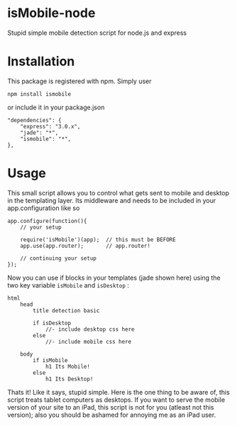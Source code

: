 isMobile-node
=============

Stupid simple mobile detection script for node.js and express

Installation
=============

This package is registered with npm. Simply user

    npm install ismobile

or include it in your package.json

    "dependencies": {
        "express": "3.0.x",
        "jade": "*",
        "ismobile": "*",
    },

Usage
=============

This small script allows you to control what gets sent to mobile and desktop in the templating layer. Its middleware and needs to be included in your app.configuration like so

    app.configure(function(){
    	// your setup

    	require('isMobile')(app);  // this must be BEFORE
    	app.use(app.router);       // app.router!

    	// continuing your setup
    });

Now you can use if blocks in your templates (jade shown here) using the two key variable `isMobile` and `isDesktop` :

    html
        head
            title detection basic

            if isDesktop
                //- include desktop css here
            else
                //- include mobile css here

        body
            if isMobile
                h1 Its Mobile!
            else
                h1 Its Desktop!

Thats it! Like it says, stupid simple. Here is the one thing to be aware of, this script treats tablet computers as desktops. If you want to serve the mobile version of your site to an iPad, this script is not for you (atleast not this version); also you should be ashamed for annoying me as an iPad user.

